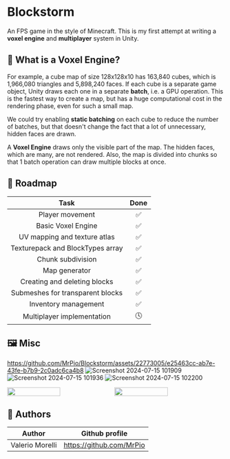# Blockstorm

 An FPS game in the style of Minecraft. This is my first attempt at writing a **voxel engine** and **multiplayer** system in Unity.


## 🧊 What is a Voxel Engine?

 For example, a cube map of size 128x128x10 has 163,840 cubes, which is 1,966,080 triangles and 5,898,240 faces. If each cube is a separate game object, Unity draws each one in a separate **batch**, i.e. a GPU operation.
 This is the fastest way to create a map, but has a huge computational cost in the rendering phase, even for such a small map.

 We could try enabling **static batching** on each cube to reduce the number of batches, but that doesn't change the fact that a lot of unnecessary, hidden faces are drawn.

 A **Voxel Engine** draws only the visible part of the map. The hidden faces, which are many, are not rendered. Also, the map is divided into chunks so that 1 batch operation can draw multiple blocks at once.

## 🧭 Roadmap

|        Task        |                 Done                |
|:------------------:|:-----------------------------------:|
| Player movement |      ✅       |
| Basic Voxel Engine |      ✅       |
| UV mapping and texture atlas                   | ✅ |
| Texturepack and BlockTypes array                   | ✅ |
| Chunk subdivision                   |   ✅     |
| Map generator | ✅ |
| Creating and deleting blocks | ✅ |
| Submeshes for transparent blocks | ✅ |
| Inventory management | ✅ |
| Multiplayer implementation | 🕓  |

## 🖼️ Misc

https://github.com/MrPio/Blockstorm/assets/22773005/e25463cc-ab7e-43fe-b7b9-2c0adc6ca4b8
![Screenshot 2024-07-15 101909](https://github.com/user-attachments/assets/)
![Screenshot 2024-07-15 101936](https://github.com/user-attachments/assets/1917d90b-392e-472f-b486-5979aca787d6)
![Screenshot 2024-07-15 102200](https://github.com/user-attachments/assets/3ebc0807-0c6c-4289-87a8-3210c02b3cf3)
<div style="display: flex; width: 100%;">
 <img src="https://github.com/user-attachments/assets/50fe4225-7ecb-42bd-a3fc-61d3ce5af7d5" width="49.5%"/>
 <img src="https://github.com/user-attachments/assets/1c7d7ac3-9246-466e-809d-1fc4be379fd4" width="49.5%"/>
</div>



## 👥 Authors
|        Author       |            Github profile           |
|:-------------------:|:-----------------------------------:|
|   Valerio Morelli   |       https://github.com/MrPio      |

